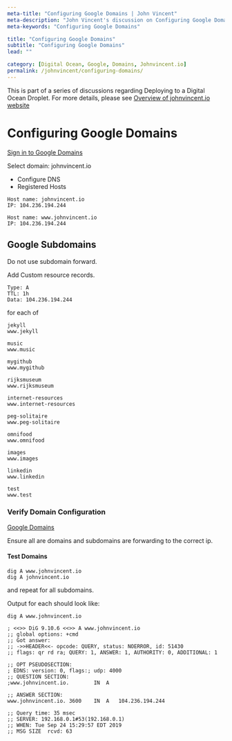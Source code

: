 ```yaml
---
meta-title: "Configuring Google Domains | John Vincent"
meta-description: "John Vincent's discussion on Configuring Google Domains"
meta-keywords: "Configuring Google Domains"

title: "Configuring Google Domains"
subtitle: "Configuring Google Domains"
lead: ""

category: [Digital Ocean, Google, Domains, Johnvincent.io]
permalink: /johnvincent/configuring-domains/
---
```


This is part of a series of discussions regarding Deploying to a Digital Ocean Droplet. For more details, please see
[Overview of johnvincent.io website](/johnvincent/overview/)

<!-- end -->

# Configuring Google Domains

[Sign in to Google Domains](https://domains.google.com)

Select domain: johnvincent.io

* Configure DNS
* Registered Hosts

```
Host name: johnvincent.io
IP: 104.236.194.244

Host name: www.johnvincent.io
IP: 104.236.194.244
```

## Google Subdomains

Do not use subdomain forward.

Add Custom resource records.

```
Type: A
TTL: 1h
Data: 104.236.194.244
```

for each of

```
jekyll
www.jekyll

music
www.music

mygithub
www.mygithub

rijksmuseum
www.rijksmuseum

internet-resources
www.internet-resources

peg-solitaire
www.peg-solitaire

omnifood
www.omnifood

images
www.images

linkedin
www.linkedin

test
www.test
```

### Verify Domain Configuration

[Google Domains](https://domains.google.com/registrar)

Ensure all are domains and subdomains are forwarding to the correct ip.

#### Test Domains

```
dig A www.johnvincent.io
dig A johnvincent.io
```

and repeat for all subdomains.

Output for each should look like:

```
dig A www.johnvincent.io

; <<>> DiG 9.10.6 <<>> A www.johnvincent.io
;; global options: +cmd
;; Got answer:
;; ->>HEADER<<- opcode: QUERY, status: NOERROR, id: 51430
;; flags: qr rd ra; QUERY: 1, ANSWER: 1, AUTHORITY: 0, ADDITIONAL: 1

;; OPT PSEUDOSECTION:
; EDNS: version: 0, flags:; udp: 4000
;; QUESTION SECTION:
;www.johnvincent.io.		IN	A

;; ANSWER SECTION:
www.johnvincent.io.	3600	IN	A	104.236.194.244

;; Query time: 35 msec
;; SERVER: 192.168.0.1#53(192.168.0.1)
;; WHEN: Tue Sep 24 15:29:57 EDT 2019
;; MSG SIZE  rcvd: 63
```
